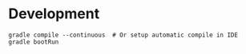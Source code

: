 # Development
```
gradle compile --continuous  # Or setup automatic compile in IDE
gradle bootRun
```
